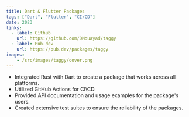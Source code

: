```yaml
---
title: Dart & Flutter Packages
tags: ["Dart", "Flutter", "CI/CD"]
date: 2023
links:
  - label: Github
    url: https://github.com/DMouayad/taggy
  - label: Pub.dev
    url: https://pub.dev/packages/taggy
images:
    - /src/images/taggy/cover.png
---
```


- Integrated Rust with Dart to create a package that works across all platforms.
- Utilized GitHub Actions for CI\CD.
- Provided API documentation and usage examples for the package's users.
- Created extensive test suites to ensure the reliability of the packages.

